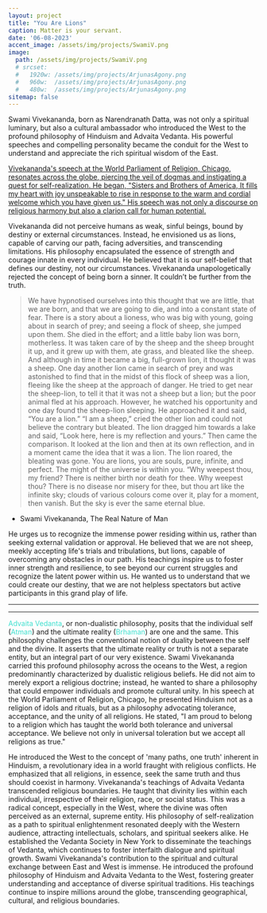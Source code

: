 ```yaml
---
layout: project
title: "You Are Lions"
caption: Matter is your servant.
date: '06-08-2023'
accent_image: /assets/img/projects/SwamiV.png   
image: 
  path: /assets/img/projects/SwamiV.png
  # srcset: 
  #   1920w: /assets/img/projects/ArjunasAgony.png
  #   960w:  /assets/img/projects/ArjunasAgony.png
  #   480w:  /assets/img/projects/ArjunasAgony.png
sitemap: false
---
```


Swami Vivekananda, born as Narendranath Datta, was not only a spiritual luminary, but also a cultural ambassador who introduced the West to the profound philosophy of Hinduism and Advaita Vedanta. His powerful speeches and compelling personality became the conduit for the West to understand and appreciate the rich spiritual wisdom of the East.

[Vivekananda's speech at the World Parliament of Religion, Chicago, resonates across the globe, piercing the veil of dogmas and instigating a quest for self-realization. He began, "Sisters and Brothers of America, It fills my heart with joy unspeakable to rise in response to the warm and cordial welcome which you have given us." His speech was not only a discourse on religious harmony but also a clarion call for human potential. ](https://youtu.be/I5_EKI4XRtc)

Vivekananda did not perceive humans as weak, sinful beings, bound by destiny or external circumstances. Instead, he envisioned us as lions, capable of carving our path, facing adversities, and transcending limitations. His philosophy encapsulated the essence of strength and courage innate in every individual. He believed that it is our self-belief that defines our destiny, not our circumstances. Vivekananda unapologetically rejected the concept of being born a sinner. It couldn’t be further from the truth.

> We have hypnotised ourselves into this thought that we are little, that we are born, and that we are going to die, and into a constant state of fear.
 There is a story about a lioness, who was big with young, going about in search of prey; and seeing a flock of sheep, she jumped upon them. She died in the effort; and a little baby lion was born, motherless. It was taken care of by the sheep and the sheep brought it up, and it grew up with them, ate grass, and bleated like the sheep. And although in time it became a big, full-grown lion, it thought it was a sheep. One day another lion came in search of prey and was astonished to find that in the midst of this flock of sheep was a lion, fleeing like the sheep at the approach of danger. He tried to get near the sheep-lion, to tell it that it was not a sheep but a lion; but the poor animal fled at his approach. However, he watched his opportunity and one day found the sheep-lion sleeping. He approached it and said, “You are a lion.” “I am a sheep,” cried the other lion and could not believe the contrary but bleated. The lion dragged him towards a lake and said, “Look here, here is my reflection and yours.” Then came the comparison. It looked at the lion and then at its own reflection, and in a moment came the idea that it was a lion. The lion roared, the bleating was gone. You are lions, you are souls, pure, infinite, and perfect. The might of the universe is within you. “Why weepest thou, my friend? There is neither birth nor death for thee. Why weepest thou? There is no disease nor misery for thee, but thou art like the infinite sky; clouds of various colours come over it, play for a moment, then vanish. But the sky is ever the same eternal blue.

- Swami Vivekananda, The Real Nature of Man

He urges us to recognize the immense power residing within us, rather than seeking external validation or approval. He believed that we are not sheep, meekly accepting life's trials and tribulations, but lions, capable of overcoming any obstacles in our path.
His teachings inspire us to foster inner strength and resilience, to see beyond our current struggles and recognize the latent power within us. He wanted us to understand that we could create our destiny, that we are not helpless spectators but active participants in this grand play of life.

---
---
<span style="color:turquoise">Advaita Vedanta</span>, or non-dualistic philosophy, posits that the individual self (<span style="color:turquoise">Atman</span>) and the ultimate reality (<span style="color:turquoise">Brhaman</span>) are one and the same. This philosophy challenges the conventional notion of duality between the self and the divine. It asserts that the ultimate reality or truth is not a separate entity, but an integral part of our very existence.
Swami Vivekananda carried this profound philosophy across the oceans to the West, a region predominantly characterized by dualistic religious beliefs. He did not aim to merely export a religious doctrine; instead, he wanted to share a philosophy that could empower individuals and promote cultural unity.
In his speech at the World Parliament of Religion, Chicago, he presented Hinduism not as a religion of idols and rituals, but as a philosophy advocating tolerance, acceptance, and the unity of all religions. He stated, "I am proud to belong to a religion which has taught the world both tolerance and universal acceptance. We believe not only in universal toleration but we accept all religions as true."

He introduced the West to the concept of 'many paths, one truth' inherent in Hinduism, a revolutionary idea in a world fraught with religious conflicts. He emphasized that all religions, in essence, seek the same truth and thus should coexist in harmony.
Vivekananda's teachings of Advaita Vedanta transcended religious boundaries. He taught that divinity lies within each individual, irrespective of their religion, race, or social status. This was a radical concept, especially in the West, where the divine was often perceived as an external, supreme entity.
His philosophy of self-realization as a path to spiritual enlightenment resonated deeply with the Western audience, attracting intellectuals, scholars, and spiritual seekers alike. He established the Vedanta Society in New York to disseminate the teachings of Vedanta, which continues to foster interfaith dialogue and spiritual growth.
Swami Vivekananda's contribution to the spiritual and cultural exchange between East and West is immense. He introduced the profound philosophy of Hinduism and Advaita Vedanta to the West, fostering greater understanding and acceptance of diverse spiritual traditions. His teachings continue to inspire millions around the globe, transcending geographical, cultural, and religious boundaries.





